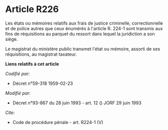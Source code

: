 # Article R226

Les états ou mémoires relatifs aux frais de justice criminelle, correctionnelle et de police autres que ceux énumérés à
l'article R. 224-1 sont transmis aux fins de réquisitions au parquet du ressort dans lequel la juridiction a son siège. 

Le magistrat du ministère public transmet l'état ou mémoire, assorti de ses réquisitions, au magistrat taxateur.

**Liens relatifs à cet article**

_Codifié par_:

  - Décret n°59-318 1959-02-23

_Modifié par_:

  - Décret n°93-867 du 28 juin 1993 - art. 12 () JORF 29 juin 1993

_Cite_:

  - Code de procédure pénale - art. R224-1 (V)
